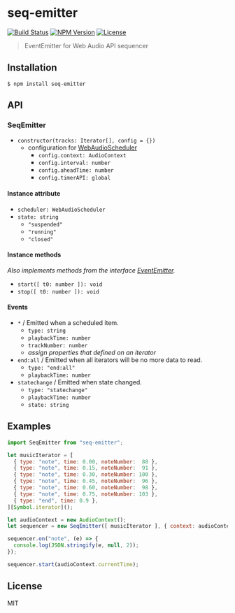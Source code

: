 # seq-emitter
[![Build Status](http://img.shields.io/travis/mohayonao/seq-emitter.svg?style=flat-square)](https://travis-ci.org/mohayonao/seq-emitter)
[![NPM Version](http://img.shields.io/npm/v/seq-emitter.svg?style=flat-square)](https://www.npmjs.org/package/seq-emitter)
[![License](http://img.shields.io/badge/license-MIT-brightgreen.svg?style=flat-square)](http://mohayonao.mit-license.org/)

> EventEmitter for Web Audio API sequencer

## Installation

```
$ npm install seq-emitter
```

## API
### SeqEmitter
- `constructor(tracks: Iterator[], config = {})`
  - configuration for [WebAudioScheduler](https://github.com/mohayonao/web-audio-scheduler)
    - `config.context: AudioContext`
    - `config.interval: number`
    - `config.aheadTime: number`
    - `config.timerAPI: global`

#### Instance attribute
- `scheduler: WebAudioScheduler`
- `state: string`
  - `"suspended"`
  - `"running"`
  - `"closed"`

#### Instance methods
_Also implements methods from the interface [EventEmitter](https://nodejs.org/api/events.html)._

- `start([ t0: number ]): void`
- `stop([ t0: number ]): void`

#### Events
- `*` / Emitted when a scheduled item.
  - `type: string`
  - `playbackTime: number`
  - `trackNumber: number`
  - _assign properties that defined on an iterator_
- `end:all` / Emitted when all iterators will be no more data to read.
  - `type: "end:all"`
  - `playbackTime: number`
- `statechange` / Emitted when state changed.
  - `type: "statechange"`
  - `playbackTime: number`
  - `state: string`

## Examples

```js
import SeqEmitter from "seq-emitter";

let musicIterator = [
  { type: "note", time: 0.00, noteNumber:  88 },
  { type: "note", time: 0.15, noteNumber:  91 },
  { type: "note", time: 0.30, noteNumber: 100 },
  { type: "note", time: 0.45, noteNumber:  96 },
  { type: "note", time: 0.60, noteNumber:  98 },
  { type: "note", time: 0.75, noteNumber: 103 },
  { type: "end", time: 0.9 },
][Symbol.iterator]();

let audioContext = new AudioContext();
let sequencer = new SeqEmitter([ musicIterator ], { context: audioContext });

sequencer.on("note", (e) => {
  console.log(JSON.stringify(e, null, 2));
});

sequencer.start(audioContext.currentTime);
```

## License

MIT
